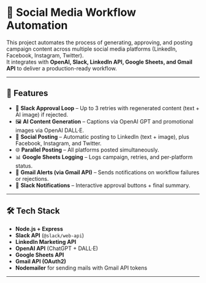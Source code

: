 # 📢 Social Media Workflow Automation

This project automates the process of generating, approving, and posting campaign content across multiple social media platforms (LinkedIn, Facebook, Instagram, Twitter).  
It integrates with **OpenAI, Slack, LinkedIn API, Google Sheets, and Gmail API** to deliver a production-ready workflow.  

---

## 🚀 Features

- 🔁 **Slack Approval Loop** – Up to 3 retries with regenerated content (text + AI image) if rejected.  
- 🖼️ **AI Content Generation** – Captions via OpenAI GPT and promotional images via OpenAI DALL·E.  
- 🔗 **Social Posting** – Automatic posting to LinkedIn (text + image), plus Facebook, Instagram, and Twitter.  
- 🌐 **Parallel Posting** – All platforms posted simultaneously.  
- 📊 **Google Sheets Logging** – Logs campaign, retries, and per-platform status.  
- 📧 **Gmail Alerts (via Gmail API)** – Sends notifications on workflow failures or rejections.  
- 💬 **Slack Notifications** – Interactive approval buttons + final summary.  

---

## 🛠️ Tech Stack

- **Node.js + Express**  
- **Slack API** (`@slack/web-api`)  
- **LinkedIn Marketing API**  
- **OpenAI API** (ChatGPT + DALL·E)  
- **Google Sheets API**  
- **Gmail API (OAuth2)**  
- **Nodemailer** for sending mails with Gmail API tokens  

---
